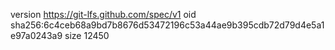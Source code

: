 version https://git-lfs.github.com/spec/v1
oid sha256:6c4ceb68a9bd7b8676d53472196c53a44ae9b395cdb72d79d4e5a1e97a0243a9
size 12450
